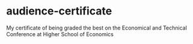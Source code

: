# audience-certificate
My certificate of being graded the best on the Economical and Technical Conference at Higher School of Economics
